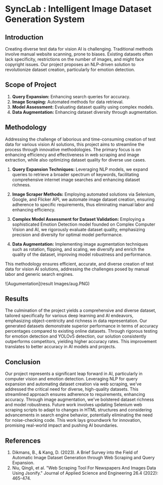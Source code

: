 # SyncLab : Intelligent Image Dataset Generation System

## Introduction
Creating diverse test data for vision AI is challenging. Traditional methods involve manual website scanning, prone to biases. Existing datasets often lack specificity, restrictions on the number of images, and might face copyright issues. Our project proposes an NLP-driven solution to revolutionize dataset creation, particularly for emotion detection.

## Scope of Project
1. **Query Expansion:** Enhancing search queries for accuracy.
2. **Image Scraping:** Automated methods for data retrieval.
3. **Model Assessment:** Evaluating dataset quality using complex models.
4. **Data Augmentation:** Enhancing dataset diversity through augmentation.

## Methodology
Addressing the challenge of laborious and time-consuming creation of test data for various vision AI solutions, this project aims to streamline the process through innovative methodologies. The primary focus is on enhancing efficiency and effectiveness in web scraping and image extraction, while also optimizing dataset quality for diverse use cases.

1. **Query Expansion Techniques:** Leveraging NLP models, we expand queries to retrieve a broader spectrum of keywords, facilitating comprehensive internet image searches and enhancing dataset richness.

2. **Image Scraper Methods:** Employing automated solutions via Selenium, Google, and Flicker API, we automate image dataset creation, ensuring adherence to specific requirements, thus eliminating manual labor and enhancing efficiency.

3. **Complex Model Assessment for Dataset Validation:** Employing a sophisticated Emotion Detection model founded on Complex Computer Vision and AI, we rigorously evaluate dataset quality, emphasizing precision and diversity for optimal model performance.

4. **Data Augmentation:** Implementing image augmentation techniques such as rotation, flipping, and scaling, we diversify and enrich the quality of the dataset, improving model robustness and performance.

This methodology ensures efficient, accurate, and diverse creation of test data for vision AI solutions, addressing the challenges posed by manual labor and generic search engines.

![Augumentation](result Images/aug.PNG)


## Results
The culmination of the project yields a comprehensive and diverse dataset, tailored specifically for various deep learning and AI endeavors, emphasizing object-centricity and richness in data representation.
Our generated datasets demonstrate superior performance in terms of accuracy percentages compared to existing online datasets. Through rigorous testing for emotion detection and YOLOv5 detection, our solution consistently outperforms competitors, yielding higher accuracy rates. This improvement translates to better accuracy in AI models and projects.

## Conclusion
Our project represents a significant leap forward in AI, particularly in computer vision and emotion detection. Leveraging NLP for query expansion and automating dataset creation via web scraping, we've addressed the critical need for diverse, high-quality datasets. This streamlined approach ensures adherence to requirements, enhancing accuracy. Through image augmentation, we've bolstered dataset richness and model robustness. Future work involves updating Selenium web scraping scripts to adapt to changes in HTML structures and considering advancements in search engine behavior, potentially eliminating the need for noise-checking code. This work lays groundwork for innovation, promising real-world impact and pushing AI boundaries.

## References
1. Dikmans, B., & Kang, D. (2023). A Brief Survey into the Field of Automatic Image Dataset Generation through Web Scraping and Query Expansion.
2. Niu, Qingli, et al. "Web Scraping Tool For Newspapers And Images Data Using Jsonify." Journal of Applied Science and Engineering 26.4 (2022): 465-474.
